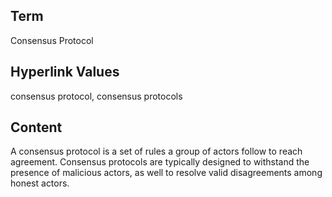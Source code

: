 ## Term

Consensus Protocol

## Hyperlink Values

consensus protocol, consensus protocols

## Content

A consensus protocol is a set of rules a group of actors follow to reach agreement. Consensus protocols are typically designed to withstand the presence of malicious actors, as well to resolve valid disagreements among honest actors.
